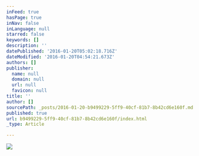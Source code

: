 ```yaml
---
inFeed: true
hasPage: true
inNav: false
inLanguage: null
starred: false
keywords: []
description: ''
datePublished: '2016-01-20T05:02:18.716Z'
dateModified: '2016-01-20T04:54:21.673Z'
authors: []
publisher:
  name: null
  domain: null
  url: null
  favicon: null
title: ''
author: []
sourcePath: _posts/2016-01-20-b9499229-5ff9-40cf-81b7-8b42cd6e160f.md
published: true
url: b9499229-5ff9-40cf-81b7-8b42cd6e160f/index.html
_type: Article

---
```

![](https://the-grid-user-content.s3-us-west-2.amazonaws.com/0b6dbbb9-5998-4b42-9d42-2af31e6657bf.jpg)